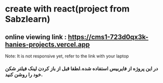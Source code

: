 # create with react(project from Sabzlearn)
## online viewing link : https://cms1-723d0qx3k-hanies-projects.vercel.app
Note: It is not responsive yet, refer to the link with your laptop
### در این پروژه از فایربیس استفاده شده.لطفا قبل از باز کردن لینک فیلتر شکن خود را روشن کنید.
